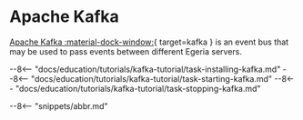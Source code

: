 <!-- SPDX-License-Identifier: CC-BY-4.0 -->
<!-- Copyright Contributors to the Egeria project 2020. -->

# Apache Kafka

[Apache Kafka :material-dock-window:](https://kafka.apache.org){ target=kafka } is an event bus that may be used to pass events between different Egeria servers.

--8<-- "docs/education/tutorials/kafka-tutorial/task-installing-kafka.md"
--8<-- "docs/education/tutorials/kafka-tutorial/task-starting-kafka.md"
--8<-- "docs/education/tutorials/kafka-tutorial/task-stopping-kafka.md"


--8<-- "snippets/abbr.md"
